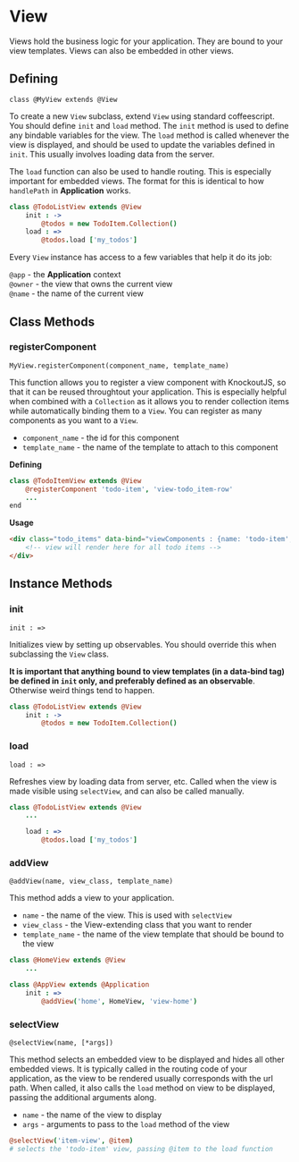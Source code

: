 # View

Views hold the business logic for your application. They are bound to your view templates. Views can also be embedded in other views.

## Defining

`class @MyView extends @View`

To create a new `View` subclass, extend `View` using standard coffeescript. You should define `init` and `load` method. The `init` method is used to define any bindable variables for the view. The `load` method is called whenever the view is displayed, and should be used to update the variables defined in `init`. This usually involves loading data from the server.

The `load` function can also be used to handle routing. This is especially important for embedded views. The format for this is identical to how `handlePath` in **Application** works.

```coffeescript
class @TodoListView extends @View
	init : ->
		@todos = new TodoItem.Collection()
	load : =>
		@todos.load ['my_todos']
```

Every `View` instance has access to a few variables that help it do its job:

`@app` - the **Application** context  
`@owner` - the view that owns the current view  
`@name` - the name of the current view  

## Class Methods

### registerComponent

`MyView.registerComponent(component_name, template_name)`

This function allows you to register a view component with KnockoutJS, so that it can be reused throughtout your application. This is especially helpful when combined with a `Collection` as it allows you to render collection items while automatically binding them to a `View`. You can register as many components as you want to a `View`.

* `component_name` - the id for this component
* `template_name` - the name of the template to attach to this component

**Defining**
```coffeescript
class @TodoItemView extends @View
	@registerComponent 'todo-item', 'view-todo_item-row'
	...
end
```

**Usage**
```html
<div class="todo_items" data-bind="viewComponents : {name: 'todo-item', data: todos.items}">
	<!-- view will render here for all todo items -->
</div>
```

## Instance Methods

### init

`init : =>`

Initializes view by setting up observables. You should override this when subclassing the `View` class.

**It is important that anything bound to view templates (in a data-bind tag) be defined in `init` only, and preferably defined as an observable**. Otherwise weird things tend to happen.

```coffeescript
class @TodoListView extends @View
	init : ->
		@todos = new TodoItem.Collection()
```

### load

`load : =>`

Refreshes view by loading data from server, etc. Called when the view is made visible using `selectView`, and can also be called manually.

```coffeescript
class @TodoListView extends @View
	... 

	load : =>
		@todos.load ['my_todos']
```

### addView

`@addView(name, view_class, template_name)`

This method adds a view to your application.

* `name` - the name of the view. This is used with `selectView`
* `view_class` - the View-extending class that you want to render
* `template_name` - the name of the view template that should be bound to the view

```coffeescript
class @HomeView extends @View
	...

class @AppView extends @Application
	init : =>
		@addView('home', HomeView, 'view-home')
```

### selectView

`@selectView(name, [*args])`

This method selects an embedded view to be displayed and hides all other embedded views. It is typically called in the routing code of your application, as the view to be rendered usually corresponds with the url path. When called, it also calls the `load` method on view to be displayed, passing the additional arguments along.

* `name` - the name of the view to display
* `args` - arguments to pass to the `load` method of the view

```coffeescript
@selectView('item-view', @item)
# selects the 'todo-item' view, passing @item to the load function
```
